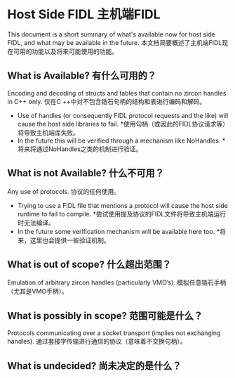  
# Host Side FIDL  主机端FIDL 

This document is a short summary of what's available now for host side FIDL, and what may be available in the future. 本文档简要概述了主机端FIDL现在可用的功能以及将来可能使用的功能。

 
## What is Available?  有什么可用的？ 

Encoding and decoding of structs and tables that contain no zircon handles in C++ only.  仅在C ++中对不包含锆石句柄的结构和表进行编码和解码。

 
* Use of handles (or consequently FIDL protocol requests and the like) will cause the host side libraries to fail. *使用句柄（或因此的FIDL协议请求等）将导致主机端库失败。
* In the future this will be verified through a mechanism like NoHandles.  *将来将通过NoHandles之类的机制进行验证。

 
## What is not Available?  什么不可用？ 

Any use of protocols.  协议的任何使用。

 
* Trying to use a FIDL file that mentions a protocol will cause the host side runtime to fail to compile. *尝试使用提及协议的FIDL文件将导致主机端运行时无法编译。
* In the future some verification mechanism will be available here too.  *将来，这里也会提供一些验证机制。

 
## What is out of scope?  什么超出范围？ 

Emulation of arbitrary zircon handles (particularly VMO’s).  模拟任意锆石手柄（尤其是VMO手柄）。

 
## What is possibly in scope?  范围可能是什么？ 

Protocols communicating over a socket transport (implies not exchanging handles).  通过套接字传输进行通信的协议（意味着不交换句柄）。

 
## What is undecided?  尚未决定的是什么？ 

